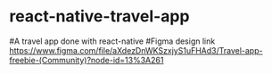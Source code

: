 # react-native-travel-app
#A travel app done with react-native 
#Figma design link https://www.figma.com/file/aXdezDnWKSzxjyS1uFHAd3/Travel-app-freebie-(Community)?node-id=13%3A261
